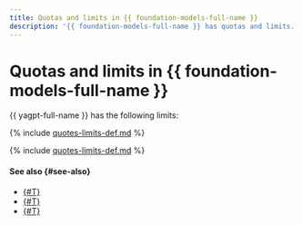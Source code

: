 ```yaml
---
title: Quotas and limits in {{ foundation-models-full-name }}
description: '{{ foundation-models-full-name }} has quotas and limits. For more information about the service restrictions, read this article.'
---
```


# Quotas and limits in {{ foundation-models-full-name }}

{{ yagpt-full-name }} has the following limits:

{% include [quotes-limits-def.md](../../_includes/quotes-limits-def-without-ui.md) %}

{% include [quotes-limits-def.md](../../_includes/yandexgpt-limits.md) %}

#### See also {#see-also}

* [{#T}](../quickstart/yandexgpt.md)
* [{#T}](../quickstart/yandexart.md)
* [{#T}](../pricing.md)
